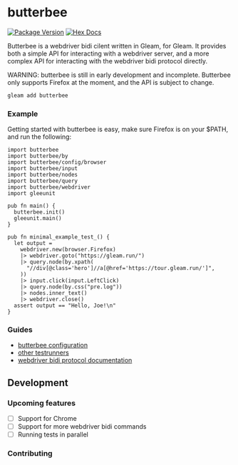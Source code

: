 # butterbee


[![Package Version](https://img.shields.io/hexpm/v/butterbee)](https://hex.pm/packages/butterbee)
[![Hex Docs](https://img.shields.io/badge/hex-docs-ffaff3)](https://hexdocs.pm/butterbee/)

Butterbee is a webdriver bidi cilent written in Gleam, for Gleam.
It provides both a simple API for interacting with a webdriver server, 
and a more complex API for interacting with the webdriver bidi protocol directly.

WARNING: butterbee is still in early development and incomplete. Butterbee only supports Firefox at the moment, and the API is subject to change.

```sh
gleam add butterbee
```

### Example

Getting started with butterbee is easy, make sure Firefox is on your $PATH, and run the following:

```gleam
import butterbee
import butterbee/by
import butterbee/config/browser
import butterbee/input
import butterbee/nodes
import butterbee/query
import butterbee/webdriver
import gleeunit

pub fn main() {
  butterbee.init()
  gleeunit.main()
}

pub fn minimal_example_test_() {
  let output =
    webdriver.new(browser.Firefox)
    |> webdriver.goto("https://gleam.run/")
    |> query.node(by.xpath(
      "//div[@class='hero']//a[@href='https://tour.gleam.run/']",
    ))
    |> input.click(input.LeftClick)
    |> query.node(by.css("pre.log"))
    |> nodes.inner_text()
    |> webdriver.close()
  assert output == "Hello, Joe!\n"
}
```

### Guides

- [butterbee configuration](https://hexdocs.pm/butterbee/config)
- [other testrunners](https://hexdocs.pm/butterbee/test-runners)
- [webdriver bidi protocol documentation](https://w3c.github.io/webdriver-bidi/)


## Development

### Upcoming features

- [ ] Support for Chrome
- [ ] Support for more webdriver bidi commands
- [ ] Running tests in parallel

### Contributing
